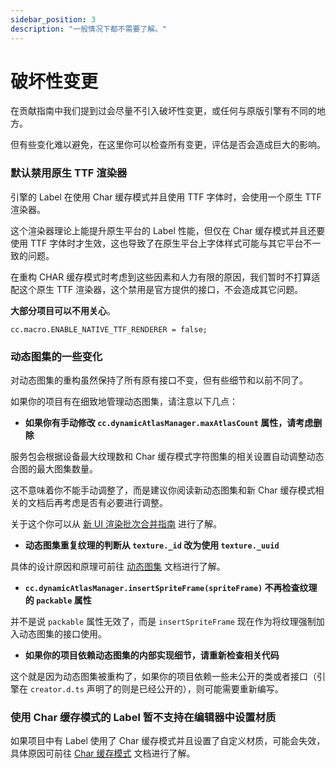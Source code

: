 ```yaml
---
sidebar_position: 3
description: "一般情况下都不需要了解。"
---
```


# 破坏性变更

在贡献指南中我们提到过会尽量不引入破坏性变更，或任何与原版引擎有不同的地方。

但有些变化难以避免，在这里你可以检查所有变更，评估是否会造成巨大的影响。

### 默认禁用原生 TTF 渲染器

引擎的 Label 在使用 Char 缓存模式并且使用 TTF 字体时，会使用一个原生 TTF 渲染器。

这个渲染器理论上能提升原生平台的 Label 性能，但仅在 Char 缓存模式并且还要使用 TTF 字体时才生效，这也导致了在原生平台上字体样式可能与其它平台不一致的问题。

在重构 CHAR 缓存模式时考虑到这些因素和人力有限的原因，我们暂时不打算适配这个原生 TTF 渲染器，这个禁用是官方提供的接口，不会造成其它问题。

**大部分项目可以不用关心**。

```
cc.macro.ENABLE_NATIVE_TTF_RENDERER = false;
```

### 动态图集的一些变化

对动态图集的重构虽然保持了所有原有接口不变，但有些细节和以前不同了。

如果你的项目有在细致地管理动态图集，请注意以下几点：

- **如果你有手动修改 `cc.dynamicAtlasManager.maxAtlasCount` 属性，请考虑删除**

服务包会根据设备最大纹理数和 Char 缓存模式字符图集的相关设置自动调整动态合图的最大图集数量。

这不意味着你不能手动调整了，而是建议你阅读新动态图集和新 Char 缓存模式相关的文档后再考虑是否有必要进行调整。

关于这个你可以从 [新 UI 渲染批次合并指南](./batcher-guide) 进行了解。

- **动态图集重复纹理的判断从 `texture._id` 改为使用 `texture._uuid`**

具体的设计原因和原理可前往 [动态图集](TODO) 文档进行了解。

- **`cc.dynamicAtlasManager.insertSpriteFrame(spriteFrame)` 不再检查纹理的 `packable` 属性**

并不是说 `packable` 属性无效了，而是 `insertSpriteFrame` 现在作为将纹理强制加入动态图集的接口使用。

- **如果你的项目依赖动态图集的内部实现细节，请重新检查相关代码**

这个就是因为动态图集被重构了，如果你的项目依赖一些未公开的类或者接口（引擎在 `creator.d.ts` 声明了的则是已经公开的），则可能需要重新编写。

### 使用 Char 缓存模式的 Label 暂不支持在编辑器中设置材质

如果项目中有 Label 使用了 Char 缓存模式并且设置了自定义材质，可能会失效，具体原因可前往 [Char 缓存模式](TODO) 文档进行了解。
